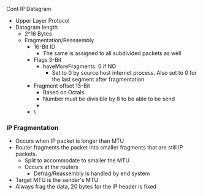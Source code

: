Cont IP Datagram

- Upper Layer Protocol
- Datagram length
	- 2^16 Bytes
	- Fragmentation/Reassembly
		- 16-Bit ID
			- The same is assigned to all subdivided packets as well
		- Flags 3-Bit
			- haveMoreFragments: 0 if NO
				- Set to 0 by source host internet process. Also set to 0 for the last segment after fragmentation
		- Fragment offset 13-Bit
			- Based on Octals
			- Number must be divisible by 8 to be able to be send
			- 
		- \
### IP Fragmentation
- Occurs when IP packet is longer than MTU 
- Router fragments the packet into smaller fragments that are still IP packets.
	- Split to accommodate to smaller the MTU
	- Occurs at the routers
		- Defrag/Reassembly is handled by end system
- Target MTU is the sender's MTU
- Always frag the data, 20 bytes for the IP header is fixed